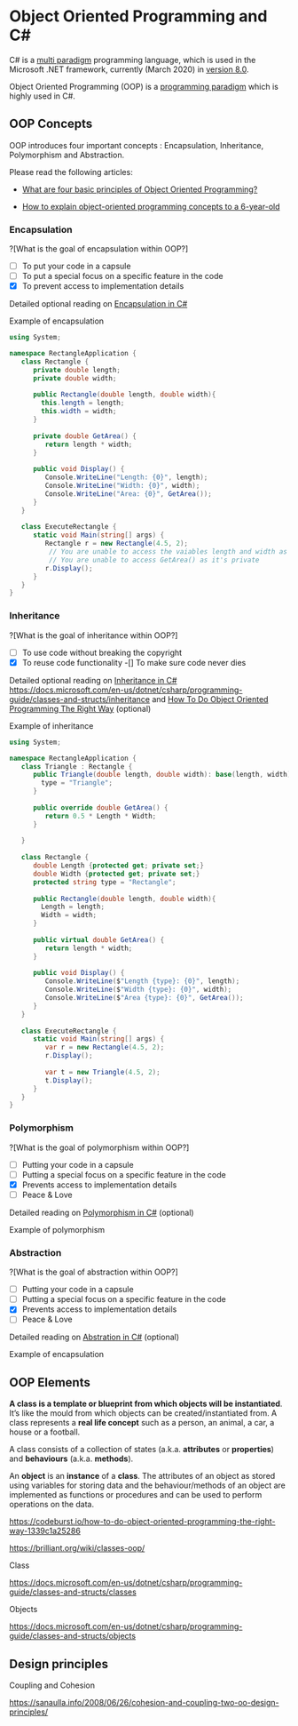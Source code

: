 # Object Oriented Programming and C#

C# is a [multi paradigm](https://en.wikipedia.org/wiki/Comparison_of_multi-paradigm_programming_languages) programming language, which is used in the Microsoft .NET framework, currently (March 2020) in [version 8.0](https://docs.microsoft.com/da-dk/dotnet/csharp/language-reference/proposals/csharp-8.0/nullable-reference-types).

Object Oriented Programming (OOP) is a [programming paradigm](https://en.wikipedia.org/wiki/Programming_paradigm) which is highly used in C#.

## OOP Concepts

OOP introduces four important concepts : Encapsulation, Inheritance, Polymorphism and Abstraction.

Please read the following articles:

- [What are four basic principles of Object Oriented Programming?](https://medium.com/@cancerian0684/what-are-four-basic-principles-of-object-oriented-programming-645af8b43727)

- [How to explain object-oriented programming concepts to a 6-year-old](https://www.freecodecamp.org/news/object-oriented-programming-concepts-21bb035f7260/)

### Encapsulation

?[What is the goal of encapsulation within OOP?]
-[ ] To put your code in a capsule
-[ ] To put a special focus on a specific feature in the code
-[x] To prevent access to implementation details

Detailed optional reading on [Encapsulation in C#](https://www.tutorialspoint.com/csharp/csharp_encapsulation.htm)

Example of encapsulation

```C# runnable
using System;

namespace RectangleApplication {
   class Rectangle {
      private double length;
      private double width;
      
      public Rectangle(double length, double width){
      	this.length = length;
        this.width = width;
      }
       
      private double GetArea() {
         return length * width;
      }
       
      public void Display() {
         Console.WriteLine("Length: {0}", length);
         Console.WriteLine("Width: {0}", width);
         Console.WriteLine("Area: {0}", GetArea());
      }
   }
   
   class ExecuteRectangle {
      static void Main(string[] args) {
         Rectangle r = new Rectangle(4.5, 2);
          // You are unable to access the vaiables length and width as they are private
          // You are unable to access GetArea() as it's private
         r.Display();
      }
   }
}


```

### Inheritance

?[What is the goal of inheritance within OOP?]
-[ ] To use code without breaking the copyright
-[x] To reuse code functionality 
-[] To make sure code never dies

Detailed optional reading on [Inheritance in C#](https://www.tutorialspoint.com/csharp/csharp_inheritance.htm) https://docs.microsoft.com/en-us/dotnet/csharp/programming-guide/classes-and-structs/inheritance and [How To Do Object Oriented Programming The Right Way](https://codeburst.io/how-to-do-object-oriented-programming-the-right-way-1339c1a25286) (optional)



Example of inheritance 
```C# runnable
using System;

namespace RectangleApplication {
   class Triangle : Rectangle {     
      public Triangle(double length, double width): base(length, width){
      	type = "Triangle";
      }
       
      public override double GetArea() {
         return 0.5 * Length * Width;
      }
       
   }
   
   class Rectangle {
      double Length {protected get; private set;}
      double Width {protected get; private set;}
      protected string type = "Rectangle";
      
      public Rectangle(double length, double width){
      	Length = length;
        Width = width;
      }
       
      public virtual double GetArea() {
         return length * width;
      }
       
      public void Display() {
         Console.WriteLine($"Length {type}: {0}", length);
         Console.WriteLine($"Width {type}: {0}", width);
         Console.WriteLine($"Area {type}: {0}", GetArea());
      }
   }
   
   class ExecuteRectangle {
      static void Main(string[] args) {
         var r = new Rectangle(4.5, 2);
         r.Display();
         
         var t = new Triangle(4.5, 2);
         t.Display();
      }
   }
}


```

### Polymorphism

?[What is the goal of polymorphism within OOP?]
-[ ] Putting your code in a capsule
-[ ] Putting a special focus on a specific feature in the code
-[x] Prevents access to implementation details
-[ ] Peace & Love

Detailed reading on [Polymorphism in C#](https://docs.microsoft.com/en-us/dotnet/csharp/programming-guide/classes-and-structs/polymorphism) (optional)

Example of polymorphism 

### Abstraction

?[What is the goal of abstraction within OOP?]
-[ ] Putting your code in a capsule
-[ ] Putting a special focus on a specific feature in the code
-[x] Prevents access to implementation details
-[ ] Peace & Love

Detailed reading on [Abstration in C#](https://www.geeksforgeeks.org/c-sharp-abstraction/) (optional)

Example of encapsulation

## OOP Elements

**A class is a template or blueprint from which objects will be instantiated**. It’s like the mould from which objects can be created/instantiated from. A class represents a **real life concept** such as a person, an animal, a car, a house or a football.



A class consists of a collection of states (a.k.a. **attributes** or **properties**) and **behaviours** (a.k.a. **methods**). 

An **object** is an **instance** of a **class**. The attributes of an object as stored using variables for storing data  and the behaviour/methods of an object are implemented as functions or  procedures and can be used to perform operations on the data.

https://codeburst.io/how-to-do-object-oriented-programming-the-right-way-1339c1a25286

https://brilliant.org/wiki/classes-oop/

Class

https://docs.microsoft.com/en-us/dotnet/csharp/programming-guide/classes-and-structs/classes

Objects

https://docs.microsoft.com/en-us/dotnet/csharp/programming-guide/classes-and-structs/objects

## Design principles

Coupling and Cohesion

https://sanaulla.info/2008/06/26/cohesion-and-coupling-two-oo-design-principles/

## 

## 
